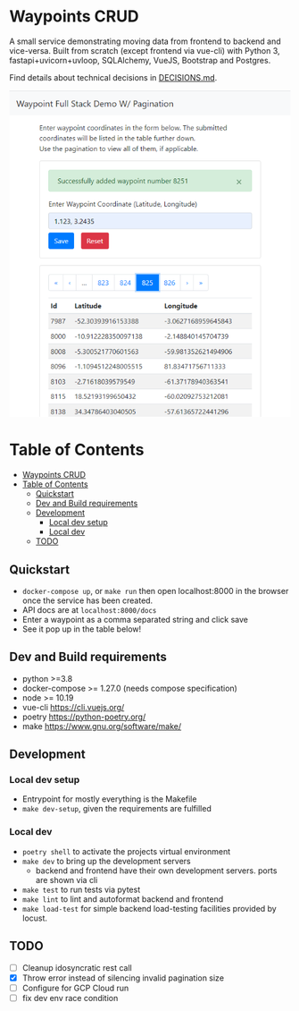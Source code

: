 # Waypoints CRUD
A small service demonstrating moving data from frontend to backend and vice-versa.
Built from scratch (except frontend via vue-cli) with Python 3, fastapi+uvicorn+uvloop, SQLAlchemy, VueJS, Bootstrap and Postgres. 

Find details about technical decisions in [DECISIONS.md](./DECISIONS.md).

![Screenshot of the UI](./img/demo.png?raw=true "The UI in use")

Table of Contents
=================
- [Waypoints CRUD](#waypoints-crud)
- [Table of Contents](#table-of-contents)
  - [Quickstart](#quickstart)
  - [Dev and Build requirements](#dev-and-build-requirements)
  - [Development](#development)
    - [Local dev setup](#local-dev-setup)
    - [Local dev](#local-dev)
  - [TODO](#todo)


## Quickstart
- `docker-compose up`, or `make run` then open localhost:8000 in the browser once the service has been created.
- API docs are at `localhost:8000/docs`
- Enter a waypoint as a comma separated string and click save
- See it pop up in the table below!

## Dev and Build requirements
- python >=3.8
- docker-compose >= 1.27.0 (needs compose specification)
- node >= 10.19
- vue-cli https://cli.vuejs.org/
- poetry https://python-poetry.org/
- make https://www.gnu.org/software/make/

## Development
### Local dev setup
- Entrypoint for mostly everything is the Makefile
- `make dev-setup`, given the requirements are fulfilled

### Local dev
- `poetry shell` to activate the projects virtual environment
- `make dev` to bring up the development servers
  - backend and frontend have their own development servers. ports are shown via cli
- `make test` to run tests via pytest
- `make lint` to lint and autoformat backend and frontend
- `make load-test` for simple backend load-testing facilities provided by locust.

## TODO
- [ ] Cleanup idosyncratic rest call
- [x] Throw error instead of silencing invalid pagination size
- [ ] Configure for GCP Cloud run
- [ ] fix dev env race condition
